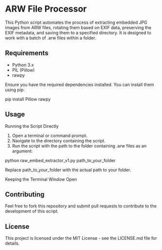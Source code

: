 # ARW File Processor

This Python script automates the process of extracting embedded JPG images from ARW files, rotating them based on EXIF data, preserving the EXIF metadata, and saving them to a specified directory. It is designed to work with a batch of .arw files within a folder.

## Requirements

- Python 3.x
- PIL (Pillow)
- rawpy

Ensure you have the required dependencies installed. You can install them using pip:

pip install Pillow rawpy

## Usage

Running the Script Directly

1. Open a terminal or command prompt.
2. Navigate to the directory containing the script.
3. Run the script with the path to the folder containing .arw files as an argument:

python raw_embed_extractor_v1.py path_to_your_folder

Replace path_to_your_folder with the actual path to your folder.

Keeping the Terminal Window Open

## Contributing

Feel free to fork this repository and submit pull requests to contribute to the development of this script.

## License

This project is licensed under the MIT License - see the LICENSE.md file for details.
